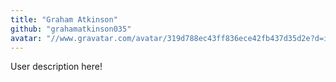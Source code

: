 ```yaml
---
title: "Graham Atkinson"
github: "grahamatkinson035"
avatar: "//www.gravatar.com/avatar/319d788ec43ff836ece42fb437d35d2e?d=identicon"
---
```


User description here!
